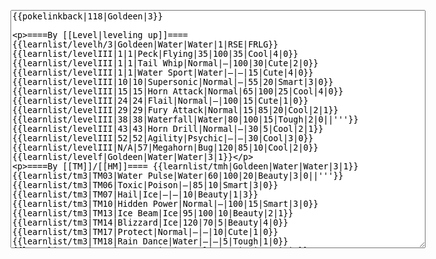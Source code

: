 </p><textarea readonly="" accesskey="," id="wpTextbox1" cols="80" rows="25" style="" class="mw-editfont-monospace" lang="en" dir="ltr" name="wpTextbox1">{{pokelinkback|118|Goldeen|3}}

====By [[Level|leveling up]]====
{{learnlist/levelh/3|Goldeen|Water|Water|1|RSE|FRLG}}
{{learnlist/levelIII|1|1|Peck|Flying|35|100|35|Cool|4|0}}
{{learnlist/levelIII|1|1|Tail Whip|Normal|—|100|30|Cute|2|0}}
{{learnlist/levelIII|1|1|Water Sport|Water|—|—|15|Cute|4|0}}
{{learnlist/levelIII|10|10|Supersonic|Normal|—|55|20|Smart|3|0}}
{{learnlist/levelIII|15|15|Horn Attack|Normal|65|100|25|Cool|4|0}}
{{learnlist/levelIII|24|24|Flail|Normal|—|100|15|Cute|1|0}}
{{learnlist/levelIII|29|29|Fury Attack|Normal|15|85|20|Cool|2|1}}
{{learnlist/levelIII|38|38|Waterfall|Water|80|100|15|Tough|2|0||'''}}
{{learnlist/levelIII|43|43|Horn Drill|Normal|—|30|5|Cool|2|1}}
{{learnlist/levelIII|52|52|Agility|Psychic|—|—|30|Cool|3|0}}
{{learnlist/levelIII|N/A|57|Megahorn|Bug|120|85|10|Cool|2|0}}
{{learnlist/levelf|Goldeen|Water|Water|3|1}}

====By [[TM]]/[[HM]]====
{{learnlist/tmh|Goldeen|Water|Water|3|1}}
{{learnlist/tm3|TM03|Water Pulse|Water|60|100|20|Beauty|3|0||'''}}
{{learnlist/tm3|TM06|Toxic|Poison|—|85|10|Smart|3|0}}
{{learnlist/tm3|TM07|Hail|Ice|—|—|10|Beauty|1|3}}
{{learnlist/tm3|TM10|Hidden Power|Normal|—|100|15|Smart|3|0}}
{{learnlist/tm3|TM13|Ice Beam|Ice|95|100|10|Beauty|2|1}}
{{learnlist/tm3|TM14|Blizzard|Ice|120|70|5|Beauty|4|0}}
{{learnlist/tm3|TM17|Protect|Normal|—|—|10|Cute|1|0}}
{{learnlist/tm3|TM18|Rain Dance|Water|—|—|5|Tough|1|0}}
{{learnlist/tm3|TM21|Frustration|Normal|—|100|20|Cute|1|0}}
{{learnlist/tm3|TM27|Return|Normal|—|100|20|Cute|1|0}}
{{learnlist/tm3|TM32|Double Team|Normal|—|—|15|Cool|2|0}}
{{learnlist/tm3|TM42|Facade|Normal|70|100|20|Cute|2|0}}
{{learnlist/tm3|TM43|Secret Power|Normal|70|100|20|Smart|1|0}}
{{learnlist/tm3|TM44|Rest|Psychic|—|—|10|Cute|2|0}}
{{learnlist/tm3|TM45|Attract|Normal|—|100|15|Cute|2|0}}
{{learnlist/tm3|HM03|Surf|Water|95|100|15|Beauty|3|0||'''}}
{{learnlist/tm3|HM07|Waterfall|Water|80|100|15|Tough|2|0||'''}}
{{learnlist/tm3|HM08|Dive|Water|60|100|10|Beauty|2|0||'''}}
{{learnlist/tmf|Goldeen|Water|Water|3|1}}

====By {{pkmn|breeding}}====
{{learnlist/breedh|Goldeen|Water|Water|3|1}}
{{learnlist/breed3|{{MSP/3|211|Qwilfish}}{{MSP/3|223|Remoraid}}{{MSP/3|224|Octillery}}|Haze|Ice|—|—|30|Beauty|3|0|*}}
{{learnlist/breed3|{{MSP/3|130|Gyarados}}{{MSP/3|211|Qwilfish}}{{MSP/3|170|Chinchou}}{{MSP/3|171|Lanturn}}{{MSP/3|369|Relicanth}}{{MSP/3|320|Wailmer}}&lt;br>{{MSP/3|321|Wailord}}|Hydro Pump|Water|120|80|5|Beauty|4|0||'''}}
{{learnlist/breed3|{{MSP/3|369|Relicanth}}{{MSP/3|339|Barboach}}{{MSP/3|340|Whiscash}}|Mud Sport|Ground|—|—|15|Cute|4|0}}
{{learnlist/breed3|{{MSP/3|369|Relicanth}}{{MSP/3|320|Wailmer}}{{MSP/3|321|Wailord}}|Sleep Talk|Normal|—|—|10|Cute|3|0|*}}
{{learnlist/breed3|{{MSP/3|223|Remoraid}}{{MSP/3|224|Octillery}}|Psybeam|Psychic|65|100|20|Beauty|3|0}}
{{learnlist/breedf|Goldeen|Water|Water|3|1}}

====By [[Move Tutor|tutoring]]====
{{learnlist/tutorh|Goldeen|Water|Water|3|1}}
{{learnlist/tutor3|Double-Edge|Normal|120|100|15|Tough|6|0|||yes|yes|yes}}
{{learnlist/tutor3|Endure|Normal|—|—|10|Tough|2|0|||no|yes|no}}
{{learnlist/tutor3|Icy Wind|Ice|55|95|15|Beauty|1|3|||no|yes|yes}}
{{learnlist/tutor3|Mimic|Normal|—|—|10|Cute|1|0|||yes|yes|yes}}
{{learnlist/tutor3|Sleep Talk|Normal|—|—|10|Cute|3|0|||no|yes|no}}
{{learnlist/tutor3|Snore|Normal|40|100|15|Cute|4|0|||no|yes|no}}
{{learnlist/tutor3|Substitute|Normal|—|—|10|Smart|2|0|||yes|yes|yes}}
{{learnlist/tutor3|Swagger|Normal|—|90|15|Cute|2|0|||no|yes|yes}}
{{learnlist/tutor3|Swift|Normal|60|—|20|Cool|2|0|||no|yes|no}}
{{learnlist/tutorf|Goldeen|Water|Water|3|1}}

[[it:Goldeen/Mosse apprese in terza generazione]]
[[zh:角金鱼/第三世代招式表]]
